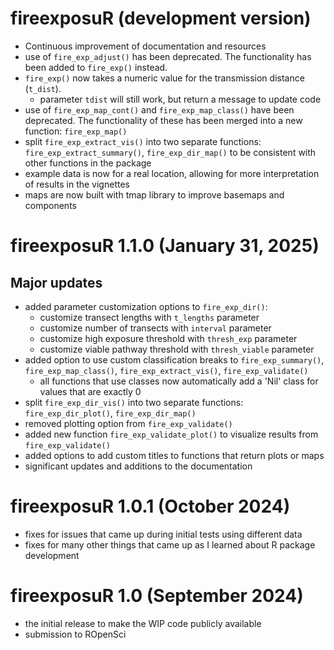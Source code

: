 # fireexposuR (development version)

* Continuous improvement of documentation and resources
* use of `fire_exp_adjust()` has been deprecated. The functionality has been added
to `fire_exp()` instead.
* `fire_exp()` now takes a numeric value for the transmission distance (`t_dist`).
    * parameter `tdist` will still work, but return a message to update code
* use of `fire_exp_map_cont()` and `fire_exp_map_class()` have been deprecated.
The functionality of these has been merged into a new function: `fire_exp_map()`
* split `fire_exp_extract_vis()` into two separate functions: 
`fire_exp_extract_summary()`, `fire_exp_dir_map()` to be consistent with other
functions in the package
* example data is now for a real location, allowing for more interpretation of
results in the vignettes
* maps are now built with tmap library to improve basemaps and components

# fireexposuR 1.1.0 (January 31, 2025)

## Major updates 

* added parameter customization options to `fire_exp_dir()`:
    * customize transect lengths with `t_lengths` parameter
    * customize number of transects with `interval` parameter
    * customize high exposure threshold with `thresh_exp` parameter
    * customize viable pathway threshold with `thresh_viable` parameter
* added option to use custom classification breaks to `fire_exp_summary()`, 
`fire_exp_map_class()`, `fire_exp_extract_vis()`, `fire_exp_validate()`
    * all functions that use classes now automatically add a 'Nil' class for 
    values that are exactly 0
* split `fire_exp_dir_vis()` into two separate functions: `fire_exp_dir_plot()`,
`fire_exp_dir_map()`
* removed plotting option from `fire_exp_validate()` 
* added new function `fire_exp_validate_plot()` to visualize results from
`fire_exp_validate()`
* added options to add custom titles to functions that return plots or maps
* significant updates and additions to the documentation

# fireexposuR 1.0.1 (October 2024)

* fixes for issues that came up during initial tests using different data
* fixes for many other things that came up as I learned about R package development

# fireexposuR 1.0 (September 2024)

* the initial release to make the WIP code publicly available
* submission to ROpenSci
